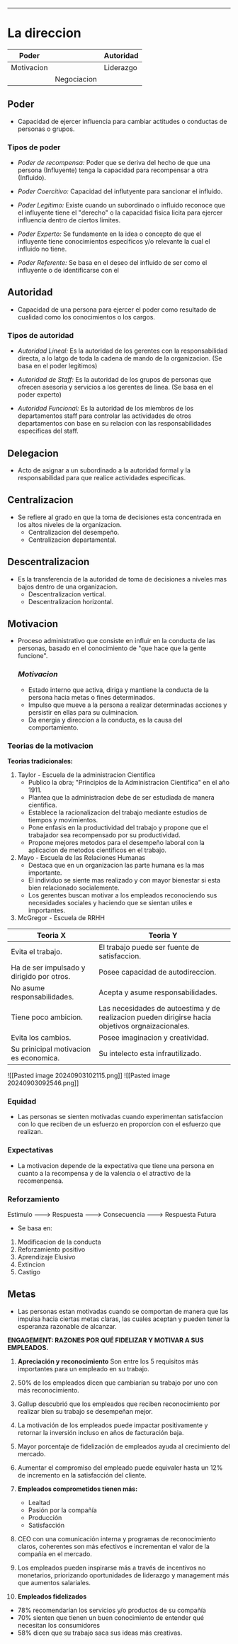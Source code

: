 -- -
# La direccion

| Poder      |             | Autoridad |
| ---------- | ----------- | --------- |
| Motivacion |             | Liderazgo |
|            | Negociacion |           |
## Poder
- Capacidad de ejercer influencia para cambiar actitudes o conductas de personas o grupos.
### Tipos de poder
- *Poder de recompensa:* Poder que se deriva del hecho de que una persona (Influyente) tenga la capacidad para recompensar a otra (Influido).

- *Poder Coercitivo:* Capacidad del influtyente para sancionar el influido.

- *Poder Legitimo:* Existe cuando un subordinado o influido reconoce que el influyente tiene el "derecho" o la capacidad fisica licita para ejercer influencia dentro de ciertos limites.

- *Poder Experto:* Se fundamente en la idea o concepto de que el influyente tiene conocimientos especificos y/o relevante la cual el influido no tiene.

- *Poder Referente:* Se basa en el deseo del influido de ser como el influyente o de identificarse con el

## Autoridad
- Capacidad de una persona para ejercer el poder como resultado de cualidad como los conocimientos o los cargos.
### Tipos de autoridad
- *Autoridad Lineal:* Es la autoridad de los gerentes con la responsabilidad directa, a lo latgo de toda la cadena de mando de la organizacion. (Se basa en el poder legitimos)

- *Autoridad de Staff:* Es la autoridad de los grupos de personas que ofrecen asesoria y servicios a los gerentes de linea. (Se basa en el poder experto)

- *Autoridad Funcional:* Es la autoridad de los miembros de los departamentos staff para controlar las actividades de otros departamentos con base en su relacion con las responsabilidades especificas del staff.

## Delegacion
- Acto de asignar a un subordinado a la autoridad formal y la responsabilidad para que realice actividades especificas.

## Centralizacion 
- Se refiere al grado en que la toma de decisiones esta concentrada en los altos niveles de la organizacion.
	- Centralizacion del desempeño.
	- Centralizacion departamental.

## Descentralizacion
- Es la transferencia de la autoridad de toma de decisiones a niveles mas bajos dentro de una organizacion.
	- Descentralizacion vertical.
	- Descentralizacion horizontal.

## Motivacion
- Proceso administrativo que consiste en influir en la conducta de las personas, basado en el conocimiento de "que hace que la gente funcione".
	### *Motivacion*
	- Estado interno que activa, diriga y mantiene la conducta de la persona hacia metas o fines determinados.
	- Impulso que mueve a la persona a realizar determinadas acciones y persistir en ellas para su culminacion.
	- Da energia y direccion a la conducta, es la causa del comportamiento.
### Teorias de la motivacion
**Teorias tradicionales:**
1. Taylor - Escuela de la administracion Cientifica
	- Publico la obra; "Principios de la Administracion Cientifica" en el año 1911.
	- Plantea que la administracion debe de ser estudiada de manera cientifica.
	- Establece la racionalizacion del trabajo mediante estudios de tiempos y movimientos.
	- Pone enfasis en la productividad del trabajo y propone que el trabajador sea recompensado por su productividad.
	- Propone mejores metodos para el desempeño laboral con la aplicacion de metodos cientificos en el trabajo.
2. Mayo - Escuela de las Relaciones Humanas
	- Destaca que en un organizacion las parte humana es la mas importante.
	- El individuo se siente mas realizado y con mayor bienestar si esta bien relacionado socialemente.
	- Los gerentes buscan motivar a los empleados reconociendo sus necesidades sociales y haciendo que se sientan utiles e importantes.
3. McGregor - Escuela de RRHH

| Teoria X                                  | Teoria Y                                                                                          |
| ----------------------------------------- | ------------------------------------------------------------------------------------------------- |
| Evita el trabajo.                         | El trabajo puede ser fuente de satisfaccion.                                                      |
| Ha de ser impulsado y dirigido por otros. | Posee capacidad de autodireccion.                                                                 |
| No asume responsabilidades.               | Acepta y asume responsabilidades.                                                                 |
| Tiene poco ambicion.                      | Las necesidades de autoestima y de realizacion pueden dirigirse hacia objetivos orgnaizacionales. |
| Evita los cambios.                        | Posee imaginacion y creatividad.                                                                  |
| Su prinicipal motivacion es economica.    | Su intelecto esta infrautilizado.                                                                 |
![[Pasted image 20240903102115.png]]
![[Pasted image 20240903092546.png]]

### Equidad
- Las personas se sienten motivadas cuando experimentan satisfaccion con lo que reciben de un esfuerzo en proporcion con el esfuerzo que realizan.
### Expectativas
- La motivacion depende de la expectativa que tiene una persona en cuanto a la recompensa y de la valencia o el atractivo de la recomenpensa.
### Reforzamiento
Estimulo ---> Respuesta ---> Consecuencia ---> Respuesta Futura
- Se basa en:
1. Modificacion de la conducta
2. Reforzamiento positivo
3. Aprendizaje Elusivo
4. Extincion
5. Castigo
## Metas
- Las personas estan motivadas cuando se comportan de manera que las impulsa hacia ciertas metas claras, las cuales aceptan y pueden tener la esperanza razonable de alcanzar.

**ENGAGEMENT: RAZONES POR QUÉ FIDELIZAR Y MOTIVAR A SUS EMPLEADOS.**
1. **Apreciación y reconocimiento** Son entre los 5 requisitos más importantes para un empleado en su trabajo.
    
2. 50% de los empleados dicen que cambiarían su trabajo por uno con más reconocimiento.
    
3. Gallup descubrió que los empleados que reciben reconocimiento por realizar bien su trabajo se desempeñan mejor.

4. La motivación de los empleados puede impactar positivamente y retornar la inversión incluso en años de facturación baja.

6. Mayor porcentaje de fidelización de empleados ayuda al crecimiento del mercado.

7. Aumentar el compromiso del empleado puede equivaler hasta un 12% de incremento en la satisfacción del cliente.

8. **Empleados comprometidos tienen más:**
    - Lealtad
    - Pasión por la compañía
    - Producción
    - Satisfacción

9. CEO con una comunicación interna y programas de reconocimiento claros, coherentes son más efectivos e incrementan el valor de la compañía en el mercado.

10. Los empleados pueden inspirarse más a través de incentivos no monetarios, priorizando oportunidades de liderazgo y management más que aumentos salariales.

11. **Empleados fidelizados**
- 78% recomendarían los servicios y/o productos de su compañía
- 70% sienten que tienen un buen conocimiento de entender qué necesitan los consumidores
- 58% dicen que su trabajo saca sus ideas más creativas.